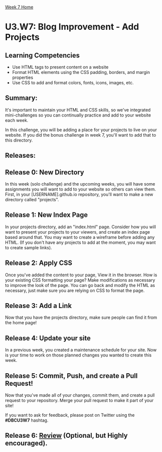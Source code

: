 [Week 7 Home](./)

# U3.W7: Blog Improvement - Add Projects

## Learning Competencies
- Use HTML tags to present content on a website
- Format HTML elements using the CSS padding, borders, and margin properties
- Use CSS to add and format colors, fonts, icons, images, etc.

## Summary:
It's important to maintain your HTML and CSS skills, so we've integrated mini-challenges so you can continually practice and add to your website each week.

In this challenge, you will be adding a place for your projects to live on your website. If you did the bonus challenge in week 7, you'll want to add that to this directory.

## Releases:

## Release 0: New Directory
In this week (solo challenge) and the upcoming weeks, you will have some assignments you will want to add to your website so others can view them. First, in your [USERNAME].github.io repository, you'll want to make a new directory called "projects".

## Release 1: New Index Page
In your projects directory, add an "index.html" page. Consider how you will want to present your projects to your viewers, and create an index page based around that. You may want to create a wireframe before adding any HTML. (If you don't have any projects to add at the moment, you may want to create sample links).

## Release 2: Apply CSS
Once you've added the content to your page, View it in the browser. How is your existing CSS formatting your page? Make modifications as necessary to improve the look of the page. You can go back and modify the HTML as necessary, just make sure you are relying on CSS to format the page.

## Release 3: Add a Link
Now that you have the projects directory, make sure people can find it from the home page!

## Release 4: Update your site
In a previous week, you created a maintenance schedule for your site. Now is your time to work on those planned changes you wanted to create this week.

## Release 5: Commit, Push, and create a Pull Request!
Now that you've made all of your changes, commit them, and create a pull request to your repository. Merge your pull request to make it part of your site!

If you want to ask for feedback, please post on Twitter using the **#DBCU3W7** hashtag.

## Release 6: [Review](https://github.com/Devbootcamp/phase-0-handbook/blob/master/coding-references/review.md) (Optional, but Highly encouraged).
